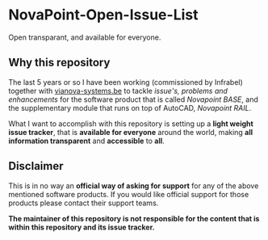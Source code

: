 
# NovaPoint-Open-Issue-List
Open transparant, and available for everyone.

## Why this repository
The last 5 years or so I have been working (commissioned by Infrabel) together with [vianova-systems.be](vianova-systems.be) to tackle *issue's, problems and enhancements* for the software product that is called *Novapoint BASE*, and the supplementary module that runs on top of AutoCAD, *Novapoint RAIL*.

What I want to accomplish with this repository is setting up a **light weight issue tracker**, that is **available for everyone** around the world, making **all information transparent** and **accessible** to **all**.

## Disclaimer
This is in no way an **official way of asking for support** for any of the above mentioned software products. If you would like official support for those products please contact their support teams.

**The maintainer of this repository is not responsible for the content that is within this repository and its issue tracker.**
